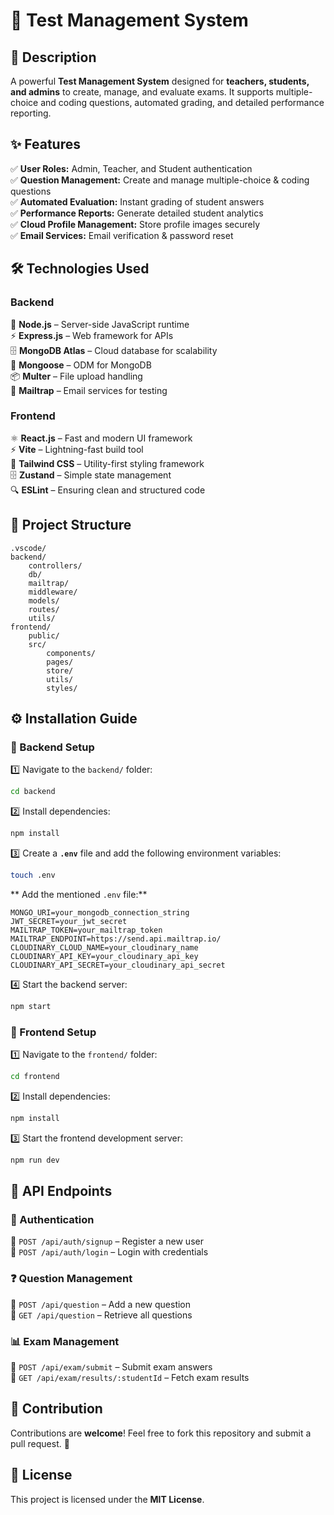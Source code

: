 # **📘 Test Management System**  

## **🚀 Description**  

A powerful **Test Management System** designed for **teachers, students, and admins** to create, manage, and evaluate exams. It supports multiple-choice and coding questions, automated grading, and detailed performance reporting.  

## **✨ Features**  

✅ **User Roles:** Admin, Teacher, and Student authentication  
✅ **Question Management:** Create and manage multiple-choice & coding questions  
✅ **Automated Evaluation:** Instant grading of student answers  
✅ **Performance Reports:** Generate detailed student analytics  
✅ **Cloud Profile Management:** Store profile images securely  
✅ **Email Services:** Email verification & password reset  

## **🛠️ Technologies Used**  

### **Backend**  
🚀 **Node.js** – Server-side JavaScript runtime  
⚡ **Express.js** – Web framework for APIs  
🗄️ **MongoDB Atlas** – Cloud database for scalability  
📂 **Mongoose** – ODM for MongoDB  
📦 **Multer** – File upload handling  
📧 **Mailtrap** – Email services for testing  

### **Frontend**  
⚛️ **React.js** – Fast and modern UI framework  
⚡ **Vite** – Lightning-fast build tool  
🎨 **Tailwind CSS** – Utility-first styling framework  
🗄️ **Zustand** – Simple state management  
🔍 **ESLint** – Ensuring clean and structured code  

## **📁 Project Structure**  

```plaintext
.vscode/
backend/
    controllers/
    db/
    mailtrap/
    middleware/
    models/
    routes/
    utils/
frontend/
    public/
    src/
        components/
        pages/
        store/
        utils/
        styles/
```

## **⚙️ Installation Guide**  

### **🔹 Backend Setup**  

1️⃣ Navigate to the `backend/` folder:  
   ```sh
   cd backend
   ```  
2️⃣ Install dependencies:  
   ```sh
   npm install
   ```  
3️⃣ Create a **`.env`** file and add the following environment variables:  
   ```sh
   touch .env
   ```  
   ** Add the mentioned `.env` file:**  
   ```env
   MONGO_URI=your_mongodb_connection_string
   JWT_SECRET=your_jwt_secret
   MAILTRAP_TOKEN=your_mailtrap_token
   MAILTRAP_ENDPOINT=https://send.api.mailtrap.io/
   CLOUDINARY_CLOUD_NAME=your_cloudinary_name
   CLOUDINARY_API_KEY=your_cloudinary_api_key
   CLOUDINARY_API_SECRET=your_cloudinary_api_secret
   ```  
4️⃣ Start the backend server:  
   ```sh
   npm start
   ```  

### **🔹 Frontend Setup**  

1️⃣ Navigate to the `frontend/` folder:  
   ```sh
   cd frontend
   ```  
2️⃣ Install dependencies:  
   ```sh
   npm install
   ```  
3️⃣ Start the frontend development server:  
   ```sh
   npm run dev
   ```  

## **📡 API Endpoints**  

### **🛂 Authentication**  
🔹 `POST /api/auth/signup` – Register a new user  
🔹 `POST /api/auth/login` – Login with credentials  

### **❓ Question Management**  
🔹 `POST /api/question` – Add a new question  
🔹 `GET /api/question` – Retrieve all questions  

### **📊 Exam Management**  
🔹 `POST /api/exam/submit` – Submit exam answers  
🔹 `GET /api/exam/results/:studentId` – Fetch exam results  

## **🤝 Contribution**  

Contributions are **welcome**! Feel free to fork this repository and submit a pull request. 🚀  

## **📜 License**  

This project is licensed under the **MIT License**.  
